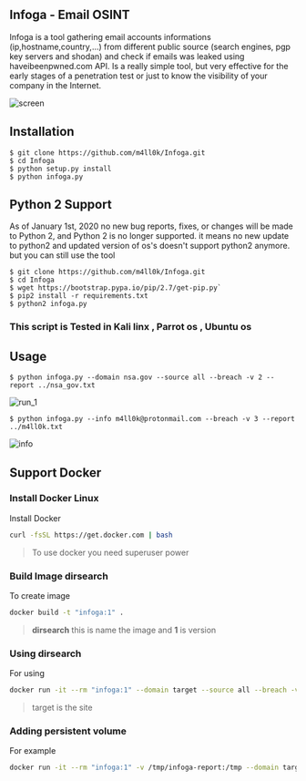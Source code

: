 ## Infoga - Email OSINT

Infoga is a tool gathering email accounts informations (ip,hostname,country,...) from different public source (search engines, pgp key servers and shodan) and check if emails was leaked using haveibeenpwned.com API. Is a really simple tool, but very effective for the early stages of a penetration test or just to know the visibility of your company in the Internet.

 ![screen](https://raw.githubusercontent.com/m4ll0k/Infoga/master/screen/main.png)

## Installation

```
$ git clone https://github.com/m4ll0k/Infoga.git
$ cd Infoga
$ python setup.py install
$ python infoga.py
```
## Python 2 Support 
As of January 1st, 2020 no new bug reports, fixes, or changes will be made to Python 2, and Python 2 is no longer supported.
it means no new update to python2 and updated version of os's doesn't support python2 anymore.
but you can still use the tool 
```
$ git clone https://github.com/m4ll0k/Infoga.git
$ cd Infoga
$ wget https://bootstrap.pypa.io/pip/2.7/get-pip.py`
$ pip2 install -r requirements.txt
$ python2 infoga.py

```

### This script is Tested in Kali linx , Parrot os , Ubuntu os 

## Usage

```
$ python infoga.py --domain nsa.gov --source all --breach -v 2 --report ../nsa_gov.txt
```

![run_1](https://raw.githubusercontent.com/m4ll0k/Infoga/master/screen/run_2.png)


```
$ python infoga.py --info m4ll0k@protonmail.com --breach -v 3 --report ../m4ll0k.txt
```

![info](https://raw.githubusercontent.com/m4ll0k/Infoga/master/screen/image_5.png)


## Support Docker
### Install Docker Linux
Install Docker
```sh
curl -fsSL https://get.docker.com | bash
```
> To use docker you need superuser power

### Build Image dirsearch
To create image
```sh
docker build -t "infoga:1" .
```
> **dirsearch** this is name the image and **1** is version

### Using dirsearch
For using
```sh
docker run -it --rm "infoga:1" --domain target --source all --breach -v 2
```
> target is the site

### Adding persistent volume
For example
```sh
docker run -it --rm "infoga:1" -v /tmp/infoga-report:/tmp --domain target --source all --breach -v 2 --report /tmp/report.txt
```
